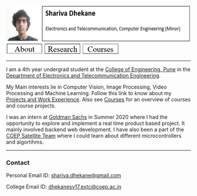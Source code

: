 
<img src=image.png height="100"/> [<img src = buttons_new/about.JPG width="100">]()
[<img src = buttons_new/research.JPG width="100">]()
[<img src = buttons_new/courses.JPG width="100">]()

___
I am a 4th year undergrad student at the [College of Engineering, Pune](https://www.coep.org.in/) in the [Department of Electronics and Telecommunication Engineering](https://www.coep.org.in/departments/entc).

My Main interests lie in Computer Vision, Image Processing, Video Processing and Machine Learning. Follow this link to know about my [Projects and Work Experience](/). Also see [Courses](/courses) for an overview of courses and course projects.

I was an intern at [Goldman Sachs]() in Summer 2020 where I had the opportunity to explore and implement a real time product based project. It mainly involved backend web development. I have also been a part of the [COEP Satellite Team]() where I could learn about different microcontrollers and algortihms.
___
### Contact
Personal Email ID: shariva.dhekane@gmail.com

College Email ID: dhekanesv17.extc@coep.ac.in
